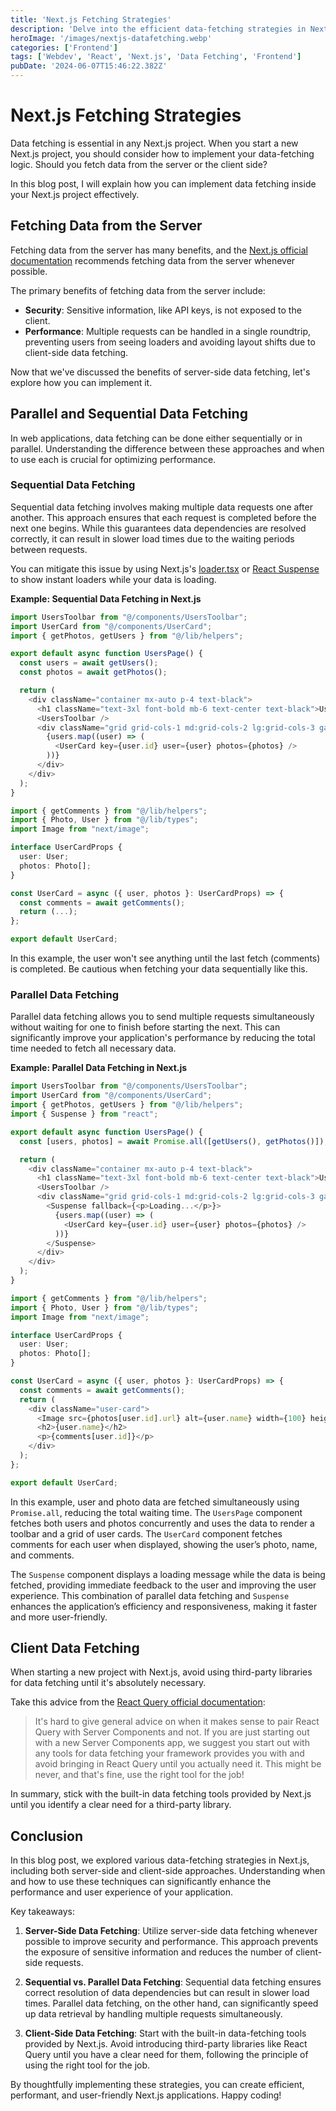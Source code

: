 ```yaml
---
title: 'Next.js Fetching Strategies'
description: 'Delve into the efficient data-fetching strategies in Next.js that can enhance performance and user experience. Learn about parallel and sequential data fetching, preloading data, and how to implement these techniques with practical examples.'
heroImage: '/images/nextjs-datafetching.webp'
categories: ['Frontend']
tags: ['Webdev', 'React', 'Next.js', 'Data Fetching', 'Frontend']
pubDate: '2024-06-07T15:46:22.382Z'
---
```


# Next.js Fetching Strategies

Data fetching is essential in any Next.js project. When you start a new Next.js project, you should consider how to implement your data-fetching logic. Should you fetch data from the server or the client side?

In this blog post, I will explain how you can implement data fetching inside your Next.js project effectively.

## Fetching Data from the Server

Fetching data from the server has many benefits, and the [Next.js official documentation](https://nextjs.org/docs/app/building-your-application/data-fetching/patterns#fetching-data-on-the-server) recommends fetching data from the server whenever possible.

The primary benefits of fetching data from the server include:

- **Security**: Sensitive information, like API keys, is not exposed to the client.
- **Performance**: Multiple requests can be handled in a single roundtrip, preventing users from seeing loaders and avoiding layout shifts due to client-side data fetching.

Now that we've discussed the benefits of server-side data fetching, let's explore how you can implement it.

## Parallel and Sequential Data Fetching

In web applications, data fetching can be done either sequentially or in parallel. Understanding the difference between these approaches and when to use each is crucial for optimizing performance.

### Sequential Data Fetching

Sequential data fetching involves making multiple data requests one after another. This approach ensures that each request is completed before the next one begins. While this guarantees data dependencies are resolved correctly, it can result in slower load times due to the waiting periods between requests.

You can mitigate this issue by using Next.js's [loader.tsx](https://nextjs.org/docs/app/building-your-application/routing/loading-ui-and-streaming) or [React Suspense](https://nextjs.org/docs/app/building-your-application/routing/loading-ui-and-streaming) to show instant loaders while your data is loading.

**Example: Sequential Data Fetching in Next.js**

```typescript
import UsersToolbar from "@/components/UsersToolbar";
import UserCard from "@/components/UserCard";
import { getPhotos, getUsers } from "@/lib/helpers";

export default async function UsersPage() {
  const users = await getUsers();
  const photos = await getPhotos();

  return (
    <div className="container mx-auto p-4 text-black">
      <h1 className="text-3xl font-bold mb-6 text-center text-black">Users</h1>
      <UsersToolbar />
      <div className="grid grid-cols-1 md:grid-cols-2 lg:grid-cols-3 gap-6">
        {users.map((user) => (
          <UserCard key={user.id} user={user} photos={photos} />
        ))}
      </div>
    </div>
  );
}

import { getComments } from "@/lib/helpers";
import { Photo, User } from "@/lib/types";
import Image from "next/image";

interface UserCardProps {
  user: User;
  photos: Photo[];
}

const UserCard = async ({ user, photos }: UserCardProps) => {
  const comments = await getComments();
  return (...);
};

export default UserCard;
```

In this example, the user won't see anything until the last fetch (comments) is completed. Be cautious when fetching your data sequentially like this.

### Parallel Data Fetching

Parallel data fetching allows you to send multiple requests simultaneously without waiting for one to finish before starting the next. This can significantly improve your application's performance by reducing the total time needed to fetch all necessary data.

**Example: Parallel Data Fetching in Next.js**

```typescript
import UsersToolbar from "@/components/UsersToolbar";
import UserCard from "@/components/UserCard";
import { getPhotos, getUsers } from "@/lib/helpers";
import { Suspense } from "react";

export default async function UsersPage() {
  const [users, photos] = await Promise.all([getUsers(), getPhotos()]);

  return (
    <div className="container mx-auto p-4 text-black">
      <h1 className="text-3xl font-bold mb-6 text-center text-black">Users</h1>
      <UsersToolbar />
      <div className="grid grid-cols-1 md:grid-cols-2 lg:grid-cols-3 gap-6">
        <Suspense fallback={<p>Loading...</p>}>
          {users.map((user) => (
            <UserCard key={user.id} user={user} photos={photos} />
          ))}
        </Suspense>
      </div>
    </div>
  );
}

import { getComments } from "@/lib/helpers";
import { Photo, User } from "@/lib/types";
import Image from "next/image";

interface UserCardProps {
  user: User;
  photos: Photo[];
}

const UserCard = async ({ user, photos }: UserCardProps) => {
  const comments = await getComments();
  return (
    <div className="user-card">
      <Image src={photos[user.id].url} alt={user.name} width={100} height={100} />
      <h2>{user.name}</h2>
      <p>{comments[user.id]}</p>
    </div>
  );
};

export default UserCard;
```

In this example, user and photo data are fetched simultaneously using `Promise.all`, reducing the total waiting time. The `UsersPage` component fetches both users and photos concurrently and uses the data to render a toolbar and a grid of user cards. The `UserCard` component fetches comments for each user when displayed, showing the user’s photo, name, and comments.

The `Suspense` component displays a loading message while the data is being fetched, providing immediate feedback to the user and improving the user experience. This combination of parallel data fetching and `Suspense` enhances the application’s efficiency and responsiveness, making it faster and more user-friendly.

## Client Data Fetching

When starting a new project with Next.js, avoid using third-party libraries for data fetching until it's absolutely necessary.

Take this advice from the [React Query official documentation](https://tanstack.com/query/latest/docs/framework/react/guides/advanced-ssr):

> It's hard to give general advice on when it makes sense to pair React Query with Server Components and not. If you are just starting out with a new Server Components app, we suggest you start out with any tools for data fetching your framework provides you with and avoid bringing in React Query until you actually need it. This might be never, and that's fine, use the right tool for the job!

In summary, stick with the built-in data fetching tools provided by Next.js until you identify a clear need for a third-party library.

## Conclusion

In this blog post, we explored various data-fetching strategies in Next.js, including both server-side and client-side approaches. Understanding when and how to use these techniques can significantly enhance the performance and user experience of your application.

Key takeaways:

1. **Server-Side Data Fetching**: Utilize server-side data fetching whenever possible to improve security and performance. This approach prevents the exposure of sensitive information and reduces the number of client-side requests.

2. **Sequential vs. Parallel Data Fetching**: Sequential data fetching ensures correct resolution of data dependencies but can result in slower load times. Parallel data fetching, on the other hand, can significantly speed up data retrieval by handling multiple requests simultaneously.

3. **Client-Side Data Fetching**: Start with the built-in data-fetching tools provided by Next.js. Avoid introducing third-party libraries like React Query until you have a clear need for them, following the principle of using the right tool for the job.

By thoughtfully implementing these strategies, you can create efficient, performant, and user-friendly Next.js applications. Happy coding!
